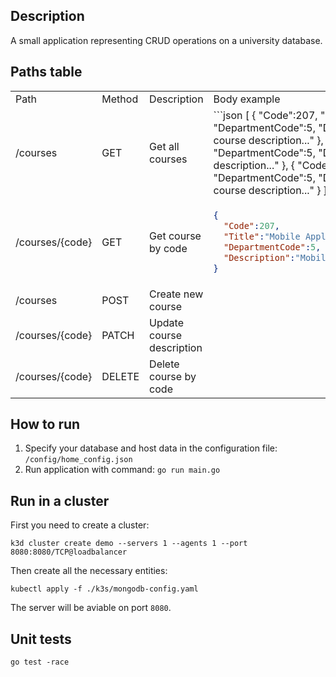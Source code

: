 ## Description
A small application representing CRUD operations on a university database.
## Paths table
<table>
<tr>
<td>Path</td>
<td>Method</td>
<td>Description</td>
<td>Body example</td>
</tr>
  
  
  
<tr>
<td>/courses</td>
<td>GET</td>
<td>Get all courses</td>
<td>
```json
[
  {
    "Code":207,
    "Title":"Mobile Application Development",
    "DepartmentCode":5,
    "Description":"Mobile Application Development course description..."
  },
  {
    "Code":208,
    "Title":"Java Web Development",
    "DepartmentCode":5,
    "Description":"Java Web Development course description..."
  },
  {
    "Code":209,
    "Title":"Architecture Operating Systems",
    "DepartmentCode":5,
    "Description":"Architecture Operating Systems course description..."
  }
]
```
</td>
</tr>
<tr>
<td>/courses/{code}</td>
<td>GET</td>
<td>Get course by code</td>
<td>
  
```json
{
  "Code":207,
  "Title":"Mobile Application Development",
  "DepartmentCode":5,
  "Description":"Mobile Application Development course description..."
}
```
</td>
</tr>
<tr>
<td>/courses</td>
<td>POST</td>
<td>Create new course</td>
<td></td>
</tr>
<tr>
<td>/courses/{code}</td>
<td>PATCH</td>
<td>Update course description</td>
<td></td>
</tr>
<tr>
<td>/courses/{code}</td>
<td>DELETE</td>
<td>Delete course by code</td>
<td></td>
</tr>
</table>

## How to run  
1. Specify your database and host data in the configuration file: `/config/home_config.json`
2. Run application with command: `go run main.go`


## Run in a cluster

First you need to create a cluster:

```
k3d cluster create demo --servers 1 --agents 1 --port 8080:8080/TCP@loadbalancer
```

Then create all the necessary entities:
```
kubectl apply -f ./k3s/mongodb-config.yaml
```

The server will be aviable on port `8080`. 

## Unit tests
```
go test -race
```
